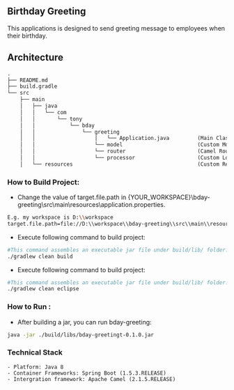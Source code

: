 ## Birthday Greeting
This applications is designed to send greeting message to employees when their birthday.

## Architecture
```markdown
.
├── README.md
├── build.gradle
└── src
    ├── main
    │   ├── java
    │   │   └── com
    │   │       └── tony
    │   │           └── bday
    │   │               └── greeting
    │   │                   |   └── Application.java         (Main Class)
    │   │                   └── model                        (Custom Models)
    │   │                   └── router                       (Camel Routers)
    │   │                   └── processor                    (Custom Logic Layer)
    │   └── resources                                        (Custom Resouces)
```
### How to Build Project:
- Change the value of target.file.path in {YOUR_WORKSPACE}\bday-greeting\src\main\resources\application.properties.
```bash
E.g. my workspace is D:\\workspace
target.file.path=file://D:\\workspace\\bday-greeting\\src\\main\\resources
```

- Execute following command to build project:
```bash
#This command assembles an executable jar file under build/lib/ folder.
./gradlew clean build
```

- Execute following command to build project:
```bash
#This command assembles an executable jar file under build/lib/ folder.
./gradlew clean eclipse
```
### How to Run :
- After building a jar, you can run bday-greeting:
```bash
java -jar ./build/libs/bday-greetingt-0.1.0.jar
```
### Technical Stack 
    - Platform: Java 8
    - Container Frameworks: Spring Boot (1.5.3.RELEASE)
    - Intergration framework: Apache Camel (2.1.5.RELEASE)